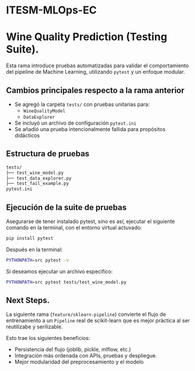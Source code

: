 # ITESM-MLOps-EC

# Wine Quality Prediction (Testing Suite).

Esta rama introduce pruebas automatizadas para validar el comportamiento del pipeline de Machine Learning, utilizando `pytest` y un enfoque modular.

## Cambios principales respecto a la rama anterior

- Se agregó la carpeta `tests/` con pruebas unitarias para:
  - `WineQualityModel`
  - `DataExplorer`
- Se incluyó un archivo de configuración `pytest.ini`
- Se añadió una prueba intencionalmente fallida para propósitos didácticos

## Estructura de pruebas

```bash
tests/
├── test_wine_model.py
├── test_data_explorer.py
├── test_fail_example.py
pytest.ini
```

## Ejecución de la suite de pruebas

Asegurarse de tener instalado pytest, sino es así, ejecutar el siguiente comando en la terminal, con el entorno virtual actuvado:

```bash
pip install pytest
```

Después en la terminal:

```bash
PYTHONPATH=src pytest -v
```

Si deseamos ejecutar un archivo específico:

```bash
PYTHONPATH=src pytest tests/test_wine_model.py
```

## Next Steps.

La siguiente rama (`feature/sklearn-pipeline`) convierte el flujo de entrenamiento a un `Pipeline` real de scikit-learn que es mejor práctica al ser reutilizabe y serilizable.

Esto trae los siguientes beneficios:
- Persistencia del flujo (joblib, pickle, mlflow, etc.)
- Integración más ordenada con APIs, pruebas y despliegue.
- Mejor modularidad del preprocesamiento y el modelo